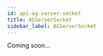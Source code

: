 ```yaml
---
id: api-ag-server-socket
title: AGServerSocket
sidebar_label: AGServerSocket
---
```


Coming soon...
